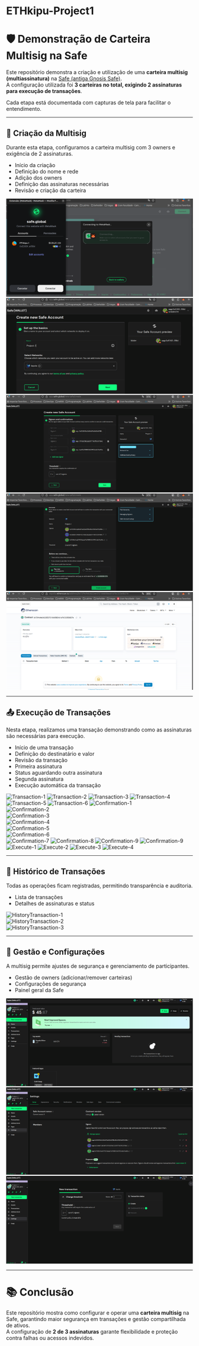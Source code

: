 # ETHkipu-Project1
# 🛡️ Demonstração de Carteira Multisig na Safe

Este repositório demonstra a criação e utilização de uma **carteira multisig (multiassinatura)** na [Safe (antiga Gnosis Safe)](https://safe.global/).  
A configuração utilizada foi **3 carteiras no total, exigindo 2 assinaturas para execução de transações**.  

Cada etapa está documentada com capturas de tela para facilitar o entendimento.  

---

## 🔑 Criação da Multisig
Durante esta etapa, configuramos a carteira multisig com 3 owners e exigência de 2 assinaturas.  

- Início da criação  
- Definição do nome e rede  
- Adição dos owners  
- Definição das assinaturas necessárias  
- Revisão e criação da carteira  

![Create-1](images/CreateMultiSig_1.png)  
![Create-2](images/CreateMultiSig_2.png)  
![Create-3](images/CreateMultiSig_3.png)  
![Create-4](images/CreateMultiSig_4.png)
![Contract](images/ContractMultiSig.png)

---

## 📤 Execução de Transações
Nesta etapa, realizamos uma transação demonstrando como as assinaturas são necessárias para execução.  

- Início de uma transação  
- Definição do destinatário e valor  
- Revisão da transação  
- Primeira assinatura  
- Status aguardando outra assinatura  
- Segunda assinatura  
- Execução automática da transação  

![Transaction-1](images/Transaction-1.png) 
![Transaction-2](images/Transaction-2.png) 
![Transaction-3](images/Transaction-3.png) 
![Transaction-4](images/Transaction-4.png) 
![Transaction-5](images/Transaction-5.png) 
![Transaction-6](images/Transaction-6.png) 
![Confirmation-1](images/Confirmation-1.png)  
![Confirmation-2](images/Confirmation-2.png)  
![Confirmation-3](images/Confirmation-3.png)  
![Confirmation-4](images/Confirmation-4.png)  
![Confirmation-5](images/Confirmation-5.png)  
![Confirmation-6](images/Confirmation-6.png)  
![Confirmation-7](images/Confirmation-7.png)
![Confirmation-8](images/Confirmation-8.png)
![Confirmation-9](images/Confirmation-9.png)
![Confirmation-9](images/Confirmation-10.png)
![Execute-1](images/Execute-1.png)
![Execute-2](images/Execute-2.png)
![Execute-3](images/Execute-3.png)
![Execute-4](images/Execute-4.png)


---

## 📜 Histórico de Transações
Todas as operações ficam registradas, permitindo transparência e auditoria.  

- Lista de transações  
- Detalhes de assinaturas e status  

![HistoryTransaction-1](images/HistoryTransaction-1.png)  
![HistoryTransaction-2](images/HistoryTransaction-2.png)  
![HistoryTransaction-3](images/HistoryTransaction-3.png)  


---

## 🧩 Gestão e Configurações
A multisig permite ajustes de segurança e gerenciamento de participantes.  

- Gestão de owners (adicionar/remover carteiras)  
- Configurações de segurança  
- Painel geral da Safe  

![Config 1](images/Configuration_1.png)  
![Config 2](images/Configuration_2.png)  
![Config 3](images/Configuration_3.png)  

---

# 📚 Conclusão
Este repositório mostra como configurar e operar uma **carteira multisig** na Safe, garantindo maior segurança em transações e gestão compartilhada de ativos.  
A configuração de **2 de 3 assinaturas** garante flexibilidade e proteção contra falhas ou acessos indevidos.  
